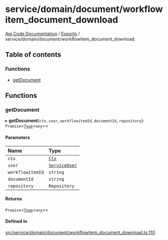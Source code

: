 # service/domain/document/workflowitem\_document\_download
 
[Api Code Documentation](../README.md) / [Exports](../modules.md) / service/domain/document/workflowitem\_document\_download

## Table of contents

### Functions

- [getDocument](service_domain_document_workflowitem_document_download.md#getdocument)

## Functions

### getDocument

▸ **getDocument**(`ctx`, `user`, `workflowitemId`, `documentId`, `repository`): `Promise`<[`Type`](result.md#type)<`any`\>\>

#### Parameters

| Name | Type |
| :------ | :------ |
| `ctx` | [`Ctx`](../interfaces/lib_ctx.Ctx.md) |
| `user` | [`ServiceUser`](../interfaces/service_domain_organization_service_user.ServiceUser.md) |
| `workflowitemId` | `string` |
| `documentId` | `string` |
| `repository` | `Repository` |

#### Returns

`Promise`<[`Type`](result.md#type)<`any`\>\>

#### Defined in

[src/service/domain/document/workflowitem_document_download.ts:110](https://github.com/openkfw/TruBudget/blob/b9aaff0/api/src/service/domain/document/workflowitem_document_download.ts#L110)
